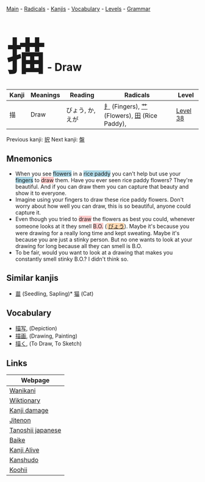<style> bigfont {font-size: 100px}</style>
[Main](../index.md) -
[Radicals](../radicals.md) -
[Kanjis](../kanjis.md) -
[Vocabulary](../vocabulary.md) -
[Levels](../levels.md) -
[Grammar](../grammar.md)
# <bigfont> 描</bigfont> - Draw 

| Kanji | Meanings | Reading | Radicals | Level |
| --- | --- | --- | --- | --- |
| 描 | Draw | びょう, か, えが | [扌](../radicals/扌.md) (Fingers), [艹](../radicals/艹.md) (Flowers), [田](../radicals/田.md) (Rice Paddy),  | [Level 38](../levels/wk_level38.md) |

Previous kanji: [択](択.md) Next kanji: [盤](盤.md) 

## Mnemonics
 * When you see <span style="background-color:#ADD8E6"> flowers</span> in a <span style="background-color:#ADD8E6"> rice paddy</span> you can't help but use your <span style="background-color:#ADD8E6"> fingers</span> to <span style="background-color:#ffcccb"> draw</span> them. Have you ever seen rice paddy flowers? They're beautiful. And if you can draw them you can capture that beauty and show it to everyone.
* Imagine using your fingers to draw these rice paddy flowers. Don't worry about how well you can draw, this is so beautiful, anyone could capture it.
* Even though you tried to <span style="background-color:#ffcccb"> draw</span> the flowers as best you could, whenever someone looks at it they smell <span style="background-color:#ffcccb"> B.O.</span> (<span style="background-color:#fed8b1"> [びょう](https://jisho.org/search/びょう)</span>). Maybe it's because you were drawing for a really long time and kept sweating. Maybe it's because you are just a stinky person. But no one wants to look at your drawing for long because all they can smell is B.O.
* To be fair, would you want to look at a drawing that makes you constantly smell stinky B.O.? I didn't think so.


## Similar kanjis
 * [苗](苗.md) (Seedling, Sapling)* [猫](猫.md) (Cat)


## Vocabulary
 * [描写](../vocabulary/描.md), (Depiction)
* [描画](../vocabulary/描.md), (Drawing, Painting)
* [描く](../vocabulary/描.md), (To Draw, To Sketch)



## Links 

| Webpage |
| --- |
| [Wanikani          ](https://www.wanikani.com/kanji/描) |
| [Wiktionary        ](https://en.wiktionary.org/wiki/描) |
| [Kanji damage      ](http://www.kanjidamage.com/kanji/search?utf8=✓&q=描) |
| [Jitenon           ](https://jitenon.com/kanji/描) |
| [Tanoshii japanese ](https://www.tanoshiijapanese.com/dictionary/kanji.cfm?k=描) |
| [Baike             ](https://baike.baidu.com/item/描) |
| [Kanji Alive       ](https://app.kanjialive.com/描) |
| [Kanshudo          ](https://www.kanshudo.com/searchmn?q=描) |
| [Koohii            ](https://kanji.koohii.com/study/kanji/描) |

